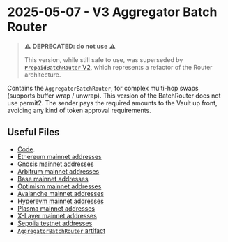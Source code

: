 # 2025-05-07 - V3 Aggregator Batch Router

> ⚠️ **DEPRECATED: do not use** ⚠️
>
> This version, while still safe to use, was superseded by [`PrepaidBatchRouter` V2](../../tasks/20251010-v3-prepaid-batch-router-v2/), which represents a refactor of the Router architecture.

Contains the `AggregatorBatchRouter`, for complex multi-hop swaps (supports buffer wrap / unwrap). This version of the BatchRouter does not use permit2. The sender pays the required amounts to the Vault up front, avoiding any kind of token approval requirements.

## Useful Files

- [Code](https://github.com/balancer/balancer-v3-monorepo/commit/36ff00582ed1e75bd3b58b5c4394f5285df9da84).
- [Ethereum mainnet addresses](./output/mainnet.json)
- [Gnosis mainnet addresses](./output/gnosis.json)
- [Arbitrum mainnet addresses](./output/arbitrum.json)
- [Base mainnet addresses](./output/base.json)
- [Optimism mainnet addresses](./output/optimism.json)
- [Avalanche mainnet addresses](./output/avalanche.json)
- [Hyperevm mainnet addresses](./output/hyperevm.json)
- [Plasma mainnet addresses](./output/plasma.json)
- [X-Layer mainnet addresses](./output/xlayer.json)
- [Sepolia testnet addresses](./output/sepolia.json)
- [`AggregatorBatchRouter` artifact](./artifact/AggregatorBatchRouter.json)

